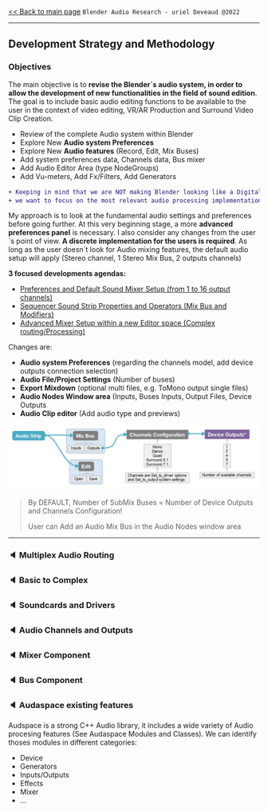 [<< Back to main page](/../..) ```Blender Audio Research - uriel Deveaud @2022 ```

---

## Development Strategy and Methodology

### Objectives

The main objective is to **revise the Blender´s audio system, in order to allow the development of new functionalities in the field of sound edition**. The goal is to include basic audio editing functions to be available to the user in the context of video editing, VR/AR Production and Surround Video Clip Creation.

- Review of the complete Audio system within Blender
- Explore New **Audio system Preferences**
- Explore New **Audio features** (Record, Edit, Mix Buses)
- Add system preferences data, Channels data, Bus mixer
- Add Audio Editor Area (type NodeGroups)
- Add Vu-meters, Add Fx/Filters, Add Generators

```diff
+ Keeping in mind that we are NOT making Blender looking like a Digital Audio workstation (DAW), 
+ we want to focus on the most relevant audio processing implementation to support future developments.
```

My approach is to look at the fundamental audio settings and preferences before going further. At this very beginning stage, a more **advanced preferences panel** is necessary. I also consider any changes from the user´s point of view. **A discrete implementation for the users is required**. As long as the user doesn´t look for Audio mixing features, the default audio setup will apply (Stereo channel, 1 Stereo Mix Bus, 2 outputs channels)

**3 focused developments agendas:**
- [Preferences and Default Sound Mixer Setup (from 1 to 16 output channels)]()
- [Sequencer Sound Strip Properties and Operators (Mix Bus and Modifiers)]()
- [Advanced Mixer Setup within a new Editor space (Complex routing/Processing)]()

Changes are:
- **Audio system Preferences** (regarding the channels model, add device outputs connection selection)
- **Audio File/Project Settings** (Number of buses)
- **Export Mixdown** (optional multi files, e.g. ToMono output single files)
- **Audio Nodes Window area** (Inputs, Buses Inputs, Output Files, Device Outputs
- **Audio Clip editor** (Add audio type and previews)

![Mix](https://github.com/KoreTeknology/Blender-3x-Audio-Research/blob/main/images/Audio-basic_redesign2.jpg)

> By DEFAULT, Number of SubMix Buses = Number of Device Outputs and Channels Configuration!
> 
> User can Add an Audio Mix Bus in the Audio Nodes window area

---

### :speaker: Multiplex Audio Routing

### :speaker: Basic to Complex

### :speaker: Soundcards and Drivers

### :speaker: Audio Channels and Outputs

### :speaker: Mixer Component

### :speaker: Bus Component

### :speaker: Audaspace existing features 

Audspace is a strong C++ Audio library, it includes a wide variety of Audio procesing features (See Audaspace Modules and Classes). We can identify thoses modules in different categories:
- Device
- Generators
- Inputs/Outputs
- Effects
- Mixer
- ...
